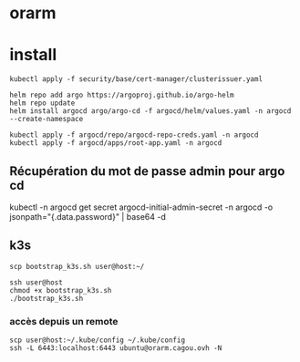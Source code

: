 # orarm

# install 

```
kubectl apply -f security/base/cert-manager/clusterissuer.yaml

helm repo add argo https://argoproj.github.io/argo-helm
helm repo update
helm install argocd argo/argo-cd -f argocd/helm/values.yaml -n argocd --create-namespace

kubectl apply -f argocd/repo/argocd-repo-creds.yaml -n argocd
kubectl apply -f argocd/apps/root-app.yaml -n argocd

```

## Récupération du mot de passe admin pour argo cd
kubectl -n argocd get secret argocd-initial-admin-secret -n argocd -o jsonpath="{.data.password}" | base64 -d

## k3s
`scp bootstrap_k3s.sh user@host:~/`

```
ssh user@host
chmod +x bootstrap_k3s.sh
./bootstrap_k3s.sh
```

### accès depuis un remote

```
scp user@host:~/.kube/config ~/.kube/config
ssh -L 6443:localhost:6443 ubuntu@orarm.cagou.ovh -N
```
